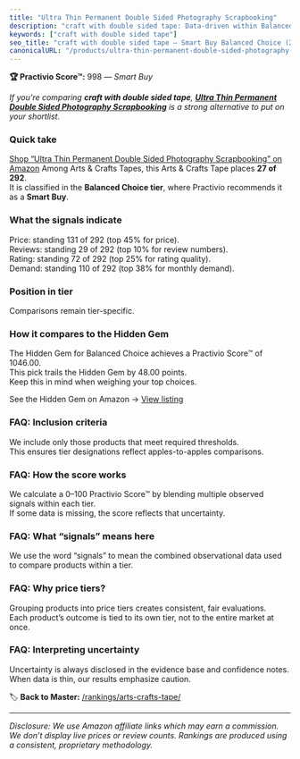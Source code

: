 ```yaml
---
title: "Ultra Thin Permanent Double Sided Photography Scrapbooking"
description: "craft with double sided tape: Data-driven within Balanced Choice ranking using the Practivio Score™. Positioned by quality, value, demand, findability, momentu…"
keywords: ["craft with double sided tape"]
seo_title: "craft with double sided tape — Smart Buy Balanced Choice (2025)"
canonicalURL: "/products/ultra-thin-permanent-double-sided-photography-scrapbooking-B01NBJVU04/"
---
```


**🏆 Practivio Score™:** 998 — _Smart Buy_


*If you're comparing **craft with double sided tape**, **[Ultra Thin Permanent Double Sided Photography Scrapbooking](https://www.amazon.com/dp/B01NBJVU04?tag=practivio-20)** is a strong alternative to put on your shortlist.*
### Quick take
[Shop “Ultra Thin Permanent Double Sided Photography Scrapbooking” on Amazon](https://www.amazon.com/dp/B01NBJVU04?tag=practivio-20)
Among Arts & Crafts Tapes, this Arts & Crafts Tape places **27 of 292**.  
It is classified in the **Balanced Choice tier**, where Practivio recommends it as a **Smart Buy**.

### What the signals indicate
Price: standing 131 of 292 (top 45% for price).  
Reviews: standing 29 of 292 (top 10% for review numbers).  
Rating: standing 72 of 292 (top 25% for rating quality).  
Demand: standing 110 of 292 (top 38% for monthly demand).

### Position in tier
Comparisons remain tier-specific.

### How it compares to the Hidden Gem
The Hidden Gem for Balanced Choice achieves a Practivio Score™ of 1046.00.  
This pick trails the Hidden Gem by 48.00 points.  
Keep this in mind when weighing your top choices.  

See the Hidden Gem on Amazon → [View listing](https://www.amazon.com/dp/B08FSTJQ3Y?tag=practivio-20)

### FAQ: Inclusion criteria
We include only those products that meet required thresholds.  
This ensures tier designations reflect apples-to-apples comparisons.

### FAQ: How the score works
We calculate a 0–100 Practivio Score™ by blending multiple observed signals within each tier.  
If some data is missing, the score reflects that uncertainty.

### FAQ: What “signals” means here
We use the word “signals” to mean the combined observational data used to compare products within a tier.

### FAQ: Why price tiers?
Grouping products into price tiers creates consistent, fair evaluations.  
Each product’s outcome is tied to its own tier, not to the entire market at once.

### FAQ: Interpreting uncertainty
Uncertainty is always disclosed in the evidence base and confidence notes.  
When data is thin, our results emphasize caution.


🏷️ **Back to Master:** [/rankings/arts-crafts-tape/](/rankings/arts-crafts-tape/)

---
_Disclosure: We use Amazon affiliate links which may earn a commission. We don’t display live prices or review counts. Rankings are produced using a consistent, proprietary methodology._
